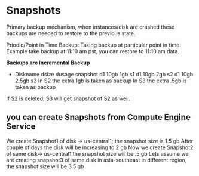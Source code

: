# Snapshots
Primary backup mechanism, when instances/disk are crashed these backups are needed to restore to the previous state.

Priodic/Point in Time Backup: Taking backup at particular point in time. Example take backup at 11:10 am pst, you can restore to 11:10 am data.

**Backups are Incremental Backup**
   - Diskname   dsize   dusage      snapshot
      d1        10gb    1gb         s1
      d1        10gb    2gb         s2
      d1        10gb    2.5gb       s3
      In S2 the extra 1gb is taken as backup
      In S3 the extra .5gb is taken as backup

If S2 is deleted, S3 will get snapshot of S2 as well.


## you can create Snapshots from Compute Engine Service

We create Snapshot1 of disk → us-central1; the snapshot size is 1.5 gb
After couple of days the disk will be increasing to 2 gb
Now we create Snapshot2 of same disk-> us-central1 the snapshot size will be .5 gb
Lets assume we are creating snapshot3 of same disk in asia-southeast in different region, the snapshot size will be 3.5 gb